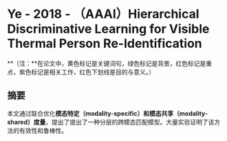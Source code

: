 # Ye - 2018 - （AAAI）Hierarchical Discriminative Learning for Visible Thermal Person Re-Identification

**（注：**在论文中，黄色标记是关键词句，绿色标记是背景，红色标记是重点，紫色标记是相关工作，红色下划线是目的与意义。）

## 摘要

本文通过联合优化**模态特定（modality-specific）**和**模态共享（modality-shared）度量**，提出了提出了一种分层的跨模态匹配模型。大量实验证明了该方法的有效性和鲁棒性。